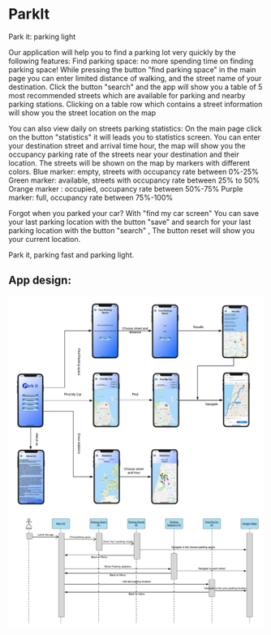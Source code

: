 # ParkIt

Park it: parking light

Our application will help you to find a parking lot very quickly by the following features: Find parking space: no more spending time on finding parking space! While pressing the button "find parking space" in the main page you can enter limited distance of walking, and the street name of your destination. Click the button "search" and the app will show you a table of 5 most recommended streets which are available for parking and nearby parking stations. Clicking on a table row which contains a street information will show you the street location on the map

You can also view daily on streets parking statistics: On the main page click on the button "statistics" it will leads you to statistics screen. You can enter your destination street and arrival time hour, the map will show you the occupancy parking rate of the streets near your destination and their location. The streets will be shown on the map by markers with different colors. Blue marker: empty, streets with occupancy rate between 0%-25% Green marker: available, streets with occupancy rate between 25% to 50% Orange marker : occupied, occupancy rate between 50%-75% Purple marker: full, occupancy rate between 75%-100%

Forgot when you parked your car? With "find my car screen" You can save your last parking location with the button "save" and search for your last parking location with the button "search" , The button reset will show you your current location.

Park it, parking fast and parking light.

## App design:

<img src="https://github.com/HadarPur/ParkItIOS/blob/master/Wireframe.png" />
<img src="https://github.com/HadarPur/ParkItIOS/blob/master/SeqDiagram.png" />
